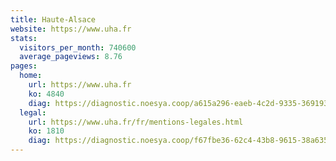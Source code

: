 ```yaml
---
title: Haute-Alsace
website: https://www.uha.fr
stats:
  visitors_per_month: 740600
  average_pageviews: 8.76
pages:
  home: 
    url: https://www.uha.fr
    ko: 4840
    diag: https://diagnostic.noesya.coop/a615a296-eaeb-4c2d-9335-3691937f1479
  legal: 
    url: https://www.uha.fr/fr/mentions-legales.html
    ko: 1810
    diag: https://diagnostic.noesya.coop/f67fbe36-62c4-43b8-9615-38a635e08b95
---
```

